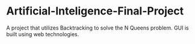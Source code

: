 # Artificial-Inteligence-Final-Project

A project that utilizes Backtracking to solve the N Queens problem. 
GUI is built using web technologies.
